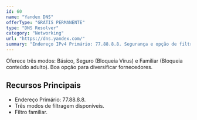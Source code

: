 ```yaml
---
id: 60
name: "Yandex DNS"
offerType: "GRÁTIS PERMANENTE"
type: "DNS Resolver"
category: "Networking"
url: "https://dns.yandex.com/"
summary: "Endereço IPv4 Primário: 77.88.8.8. Segurança e opção de filtro familiar (Rússia)."
---
```


Oferece três modos: Básico, Seguro (Bloqueia Vírus) e Familiar (Bloqueia conteúdo adulto). Boa opção para diversificar fornecedores.

## Recursos Principais

- Endereço Primário: 77.88.8.8.
- Três modos de filtragem disponíveis.
- Filtro familiar.
